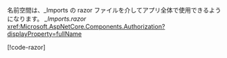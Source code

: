名前空間は、_Imports の razor ファイルを介してアプリ全体で使用できるようになります。 *_Imports.razor* <xref:Microsoft.AspNetCore.Components.Authorization?displayProperty=fullName>

[!code-razor[](imports-standalone.razor?highlight=3)]

